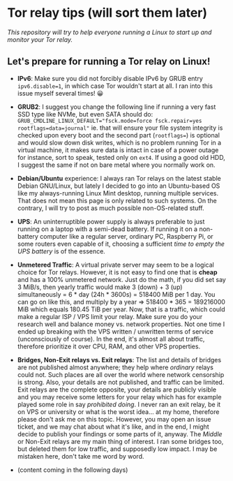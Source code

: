 # Tor relay tips (will sort them later)

_This repository will try to help everyone running a Linux to start up and monitor your Tor relay._

## Let's prepare for running a Tor relay on Linux!

- **IPv6**: Make sure you did not forcibly disable IPv6 by GRUB entry `ipv6.disable=1`, in which case Tor wouldn't start at all. I ran into this issue myself several times! 😀

- **GRUB2**: I suggest you change the following line if running a very fast SSD type like NVMe, but even SATA should do: `GRUB_CMDLINE_LINUX_DEFAULT="fsck.mode=force fsck.repair=yes rootflags=data=journal"` ie. that will ensure your file system integrity is checked upon every boot and the second part (`rootflags=`) is optional and would slow down disk writes, which is no problem running Tor in a virtual machine, it makes sure data is intact in case of a power outage for instance, sort to speak, tested only on `ext4`. If using a good old HDD, I suggest the same if not on bare metal where you normally work on.

- **Debian/Ubuntu** experience: I always ran Tor relays on the latest stable Debian GNU/Linux, but lately I decided to go into an Ubuntu-based OS like my always-running Linux Mint desktop, running multiple services. That does not mean this page is only related to such systems. On the contrary, I will try to post as much possible non-OS-related stuff.

- **UPS**: An uninterruptible power supply is always preferable to just running on a laptop with a semi-dead battery. If running it on a non-battery computer like a regular server, ordinary PC, Raspberry Pi, or some routers even capable of it, choosing a sufficient _time to empty the UPS battery_ is of the essence.

- **Unmetered Traffic**: A virtual private server may seem to be a logical choice for Tor relays. However, it is not easy to find one that is **cheap** and has a 100% unmetered network. Just do the math, if you did set say 3 MiB/s, then yearly traffic would make 3 (down) + 3 (up) simultaneously = 6 * day (24h * 3600s) = 518400 MiB per 1 day. You can go on like this, and multiply by a year => 518400 * 365 = 189216000 MiB which equals 180.45 TiB per year. Now, that is a traffic, which could make a regular ISP / VPS limit your relay. Make sure you do your research well and balance money vs. network properties. Not one time I ended up breaking with the VPS written / unwritten terms of service (unconsciously of course). In the end, it's almost all about traffic, therefore prioritize it over CPU, RAM, and other VPS properties.

- **Bridges, Non-Exit relays vs. Exit relays**: The list and details of bridges are not published almost anywhere; they help where _ordinary_ relays could not. Such places are all over the world where network censorship is strong. Also, your details are not published, and traffic can be limited. Exit relays are the complete opposite, your details are publicly visible and you may receive some letters for your relay which has for example played some role in say _prohibited doing_. I never ran an exit relay, be it on VPS or university or what is the worst idea... at my home, therefore please don't ask me on this topic. However, you may open an issue ticket, and we may chat about what it's like, and in the end, I might decide to publish your findings or some parts of it, anyway. The _Middle_ or Non-Exit relays are my main thing of interest. I ran some bridges too, but deleted them for low traffic, and supposedly low impact. I may be mistaken here, don't take me word by word.

- (content coming in the following days)
